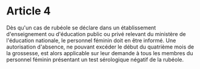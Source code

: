# Article 4

Dès qu'un cas de rubéole se déclare dans un établissement d'enseignement ou d'éducation public ou privé relevant du ministère de l'éducation nationale, le personnel féminin doit en être informé. Une autorisation d'absence, ne pouvant excéder le début du quatrième mois de la grossesse, est alors applicable sur leur demande à tous les membres du personnel féminin présentant un test sérologique négatif de la rubéole.
